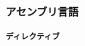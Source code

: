 <!--
 FileName:      assembler
 Author:        8ucchiman
 CreatedDate:   2023-09-07 12:30:51
 LastModified:  2023-01-25 10:56:12 +0900
 Reference:     8ucchiman.jp
 Description:   ---
-->


# アセンブリ言語
## ディレクティブ

